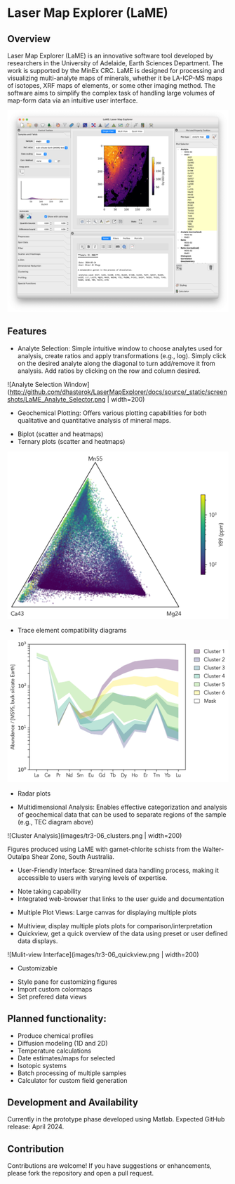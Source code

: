 
# Laser Map Explorer (LaME)

## Overview

Laser Map Explorer (LaME) is an innovative software tool developed by researchers in the University of Adelaide, Earth Sciences Department.  The work is supported by the MinEx CRC.  LaME is designed for processing and visualizing multi-analyte maps of minerals, whether it be LA-ICP-MS maps of isotopes, XRF maps of elements, or some other imaging method. The software aims to simplify the complex task of handling large volumes of map-form data via an intuitive user interface.

![Laser Map Explorer](images/LaME_interface.png)

## Features

* Analyte Selection: Simple intuitive window to choose analytes used for analysis, create ratios and apply transformations (e.g., log).  Simply click on the desired analyte along the diagonal to turn add/remove it from analysis.  Add ratios by clicking on the row and column desired.

![Analyte Selection Window](http://github.com/dhasterok/LaserMapExplorer/docs/source/_static/screenshots/LaME_Analyte_Selector.png | width=200)


* Geochemical Plotting: Offers various plotting capabilities for both qualitative and quantitative analysis of mineral maps.
- Biplot (scatter and heatmaps)
- Ternary plots (scatter and heatmaps)

![Ternary Plot](images/tr3-06_ternary.png)

- Trace element compatibility diagrams

![Tec Analysis](images/tr3-06_tec.png)

- Radar plots

* Multidimensional Analysis: Enables effective categorization and analysis of geochemical data that can be used to separate regions of the sample (e.g., TEC diagram above)

![Cluster Analysis](images/tr3-06_clusters.png | width=200)

Figures produced using LaME with garnet-chlorite schists from the Walter-Outalpa Shear Zone, South Australia.

* User-Friendly Interface: Streamlined data handling process, making it accessible to users with varying levels of expertise.
- Note taking capability
- Integrated web-browser that links to the user guide and documentation

* Multiple Plot Views: Large canvas for displaying multiple plots
- Multiview, display multiple plots plots for comparison/interpretation
- Quickview, get a quick overview of the data using preset or user defined data displays.

![Mulit-view Interface](images/tr3-06_quickview.png | width=200)

* Customizable
- Style pane for customizing figures
- Import custom colormaps
- Set prefered data views

## Planned functionality:

* Produce chemical profiles
* Diffusion modeling (1D and 2D)
* Temperature calculations
* Date estimates/maps for selected
* Isotopic systems
* Batch processing of multiple samples
* Calculator for custom field generation

## Development and Availability

Currently in the prototype phase developed using Matlab.
Expected GitHub release: April 2024.


## Contribution

Contributions are welcome! If you have suggestions or enhancements, please fork the repository and open a pull request.


